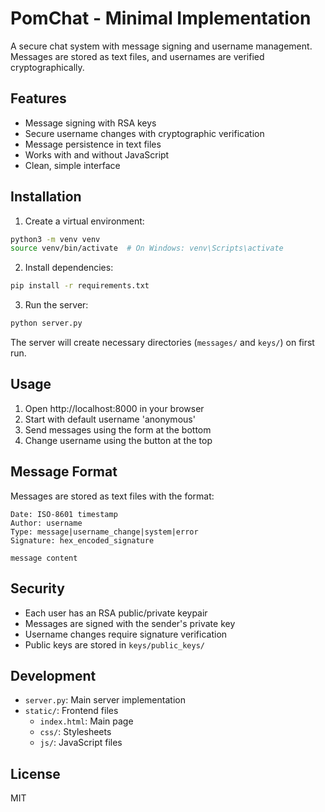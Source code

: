 # PomChat - Minimal Implementation

A secure chat system with message signing and username management. Messages are stored as text files, and usernames are verified cryptographically.

## Features

- Message signing with RSA keys
- Secure username changes with cryptographic verification
- Message persistence in text files
- Works with and without JavaScript
- Clean, simple interface

## Installation

1. Create a virtual environment:
```bash
python3 -m venv venv
source venv/bin/activate  # On Windows: venv\Scripts\activate
```

2. Install dependencies:
```bash
pip install -r requirements.txt
```

3. Run the server:
```bash
python server.py
```

The server will create necessary directories (`messages/` and `keys/`) on first run.

## Usage

1. Open http://localhost:8000 in your browser
2. Start with default username 'anonymous'
3. Send messages using the form at the bottom
4. Change username using the button at the top

## Message Format

Messages are stored as text files with the format:
```
Date: ISO-8601 timestamp
Author: username
Type: message|username_change|system|error
Signature: hex_encoded_signature

message content
```

## Security

- Each user has an RSA public/private keypair
- Messages are signed with the sender's private key
- Username changes require signature verification
- Public keys are stored in `keys/public_keys/`

## Development

- `server.py`: Main server implementation
- `static/`: Frontend files
  - `index.html`: Main page
  - `css/`: Stylesheets
  - `js/`: JavaScript files

## License

MIT
